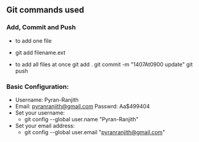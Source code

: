 ## Git commands used
### Add, Commit and Push
- to add one file
- git add filename.ext 

- to add all files at once
git add . 
git commit -m "1407At0900 update" 
git push 

### Basic Configuration:
- Username: Pyran-Ranjith 
- Email: pyranranjith@gmail.com  Passwrd: Aa$499404
- Set your username:
    - git config --global user.name "Pyran-Ranjith"
- Set your email address:
    - git config --global user.email "pyranranjith@gmail.com"
